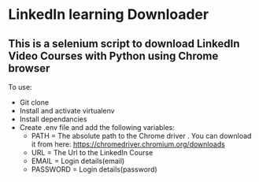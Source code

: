 # LinkedIn learning Downloader
## This is a selenium script to download LinkedIn Video Courses with Python using Chrome browser

To use:
  - Git clone 
  - Install and activate virtualenv
  - Install dependancies
  - Create .env file and add the following variables:
      - PATH = The absolute path to the Chrome driver . You can download it from here: https://chromedriver.chromium.org/downloads
      - URL = The Url to the LinkedIn Course
      - EMAIL = Login details(email)
      - PASSWORD = Login details(password)
   
